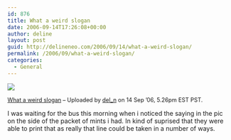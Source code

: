 ```yaml
---
id: 876
title: What a weird slogan
date: 2006-09-14T17:26:08+00:00
author: deline
layout: post
guid: http://delineneo.com/2006/09/14/what-a-weird-slogan/
permalink: /2006/09/what-a-weird-slogan/
categories:
  - General
---
```

[![](http://static.flickr.com/92/242968321_7f578eae79.jpg)](http://www.flickr.com/photos/del_n/242968321/ "photo sharing")



<span style="font-size: 0.9em; margin-top: 0px;"><a href="http://www.flickr.com/photos/del_n/242968321/">What a weird slogan</a> &#8211; Uploaded by <a href="http://www.flickr.com/people/del_n/">del_n</a> on 14 Sep &#8217;06, 5.26pm EST PST.<br /> </span>



I was waiting for the bus this morning when i noticed the saying in the pic on the side of the packet of mints i had. In kind of suprised that they were able to print that as really that line could be taken in a number of ways.
